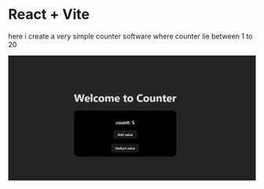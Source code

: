 # React + Vite

here i create a very simple counter software where counter lie between 1 to 20

![alt text](image.png)
